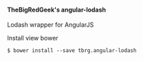 #### TheBigRedGeek's angular-lodash

Lodash wrapper for AngularJS

Install view bower

    $ bower install --save tbrg.angular-lodash


